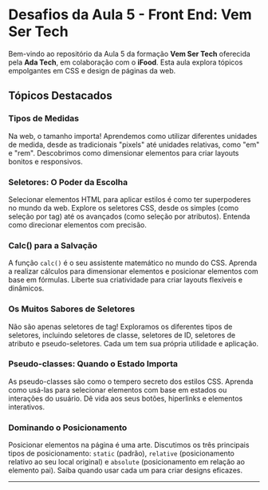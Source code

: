 # Desafios da Aula 5 - Front End: Vem Ser Tech

Bem-vindo ao repositório da Aula 5 da formação **Vem Ser Tech** oferecida pela **Ada Tech**, em colaboração com o **iFood**. Esta aula explora tópicos empolgantes em CSS e design de páginas da web.

## Tópicos Destacados

### Tipos de Medidas

Na web, o tamanho importa! Aprendemos como utilizar diferentes unidades de medida, desde as tradicionais "pixels" até unidades relativas, como "em" e "rem". Descobrimos como dimensionar elementos para criar layouts bonitos e responsivos.

### Seletores: O Poder da Escolha

Selecionar elementos HTML para aplicar estilos é como ter superpoderes no mundo da web. Explore os seletores CSS, desde os simples (como seleção por tag) até os avançados (como seleção por atributos). Entenda como direcionar elementos com precisão.

### Calc() para a Salvação

A função `calc()` é o seu assistente matemático no mundo do CSS. Aprenda a realizar cálculos para dimensionar elementos e posicionar elementos com base em fórmulas. Liberte sua criatividade para criar layouts flexíveis e dinâmicos.

### Os Muitos Sabores de Seletores

Não são apenas seletores de tag! Exploramos os diferentes tipos de seletores, incluindo seletores de classe, seletores de ID, seletores de atributo e pseudo-seletores. Cada um tem sua própria utilidade e aplicação.

### Pseudo-classes: Quando o Estado Importa

As pseudo-classes são como o tempero secreto dos estilos CSS. Aprenda como usá-las para selecionar elementos com base em estados ou interações do usuário. Dê vida aos seus botões, hiperlinks e elementos interativos.

### Dominando o Posicionamento

Posicionar elementos na página é uma arte. Discutimos os três principais tipos de posicionamento: `static` (padrão), `relative` (posicionamento relativo ao seu local original) e `absolute` (posicionamento em relação ao elemento pai). Saiba quando usar cada um para criar designs eficazes.

---
